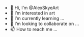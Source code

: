 - 👋 Hi, I’m @AlexSkyeArt
- 👀 I’m interested in art
- 🌱 I’m currently learning ...
- 💞️ I’m looking to collaborate on ...
- 📫 How to reach me ...

<!---
AlexSkyeArt/AlexSkyeArt is a ✨ special ✨ repository because its `README.md` (this file) appears on your GitHub profile.
You can click the Preview link to take a look at your changes.
--->
